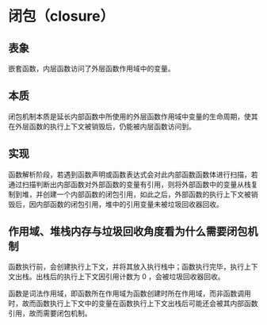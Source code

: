 # 闭包（closure）

## 表象

嵌套函数，内层函数访问了外层函数作用域中的变量。

## 本质

闭包机制本质是延长内部函数中所使用的外层函数作用域中变量的生命周期，使其在外层函数的执行上下文被销毁后，仍能被内层函数访问到。

## 实现

函数解析阶段，若遇到函数声明或函数表达式会对此内部函数函数体进行扫描，若通过扫描判断出内部函数对外部函数的变量有引用，则将外部函数中的变量从栈复制到堆，并创建一个内部函数的闭包引用，如此之后，外部函数的执行上下文被销毁后，因内部函数的闭包引用，堆中的引用变量未被垃圾回收器回收。

## 作用域、堆栈内存与垃圾回收角度看为什么需要闭包机制

函数执行前，会创建执行上下文，并将其放入执行栈中；函数执行完毕，执行上下文出栈。出栈后的执行上下文因引用计数为 0 ，会被垃圾回收器回收。

函数是词法作用域，即函数所在作用域为函数创建时所在作用域，而非函数调用时，故而函数执行上下文中的变量在函数执行上下文出栈后可能还会被其内部函数引用，故而需要闭包机制。
